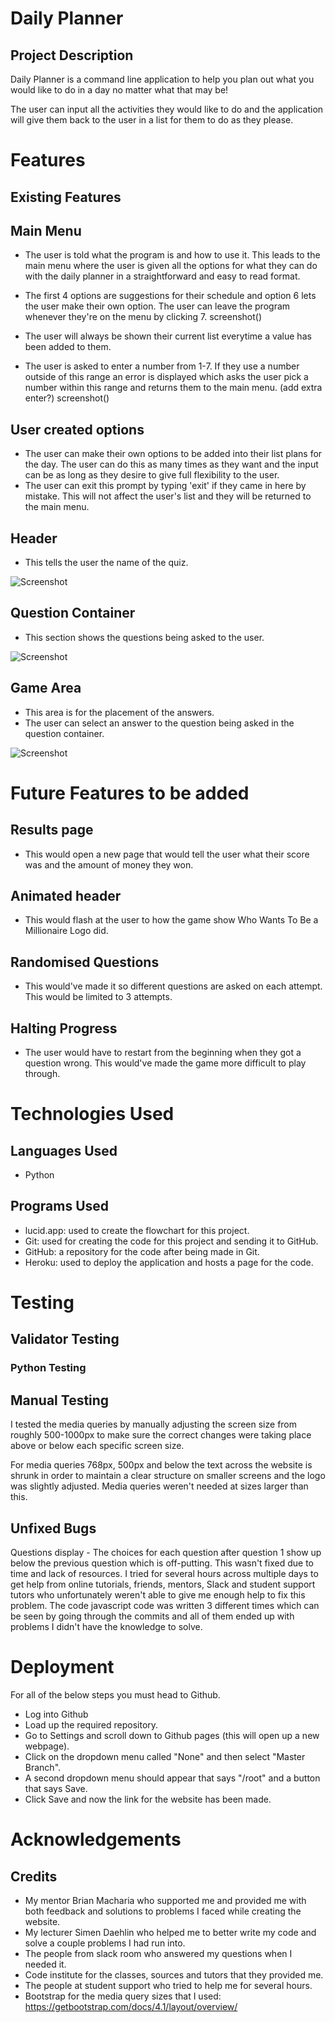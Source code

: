 # Daily Planner
## Project Description
<p> Daily Planner is a command line application to help you plan out what you would like to do in a day no matter what that may be!

The user can input all the activities they would like to do and the application will give them back to the user in a list for them to do as they please.
</p>

# Features
## Existing Features
## Main Menu
* The user is told what the program is and how to use it. This leads to the main menu where the user is given all the options for what they can do with the daily planner in a straightforward and easy to read format. 
* The first 4 options are suggestions for their schedule and option 6 lets the user make their own option. The user can leave the program whenever they're on the menu by clicking 7.
screenshot()

* The user will always be shown their current list everytime a value has been added to them. 

* The user is asked to enter a number from 1-7. If they use a number outside of this range an error is displayed which asks the user pick a number within this range and returns them to the main menu. (add extra enter?)
screenshot()

## User created options
* The user can make their own options to be added into their list plans for the day. The user can do this as many times as they want and the input can be as long as they desire to give full flexibility to the user.
* The user can exit this prompt by typing 'exit' if they came in here by mistake. This will not affect the user's list and they will be returned to the main menu.


## Header
* This tells the user the name of the quiz.

![Screenshot](/assets/screenshots/header-screenshot.png)


## Question Container
* This section shows the questions being asked to the user.

![Screenshot](/assets/screenshots/question-container-screenshot.png)

## Game Area
* This area is for the placement of the answers. 
* The user can select an answer to the question being asked in the question container.

![Screenshot](/assets/screenshots/game-area-screenshot.png)

# Future Features to be added 
## Results page
* This would open a new page that would tell the user what their score was and the amount of money they won.
## Animated header
* This would flash at the user to how the game show Who Wants To Be a Millionaire Logo did.
## Randomised Questions
* This would've made it so different questions are asked on each attempt. This would be limited to 3 attempts.
## Halting Progress
* The user would have to restart from the beginning when they got a question wrong. This would've made the game more difficult to play through.

# Technologies Used
## Languages Used
* Python

## Programs Used
* lucid.app: used to create the flowchart for this project.
* Git: used for creating the code for this project and sending it to GitHub.
* GitHub: a repository for the code after being made in Git.
* Heroku: used to deploy the application and hosts a page for the code.

# Testing
## Validator Testing
### Python Testing


## Manual Testing
I tested the media queries by manually adjusting the screen size from roughly 500-1000px to make sure the correct changes were taking place above or below each specific screen size.

For media queries 768px, 500px and below the text across the website is shrunk in order to maintain a clear structure on smaller screens and the logo was slightly adjusted. Media queries weren't needed at sizes larger than this.

## Unfixed Bugs
Questions display - The choices for each question after question 1 show up below the previous question which is off-putting. This wasn't fixed due to time and lack of resources. I tried for several hours across multiple days to get help from online tutorials, friends, mentors, Slack and student support tutors who unfortunately weren't able to give me enough help to fix this problem. The code javascript code was written 3 different times which can be seen by going through the commits and all of them ended up with problems I didn't have the knowledge to solve.

# Deployment
For all of the below steps you must head to Github.
* Log into Github
* Load up the required repository.
* Go to Settings and scroll down to Github pages (this will open up a new webpage).
* Click on the dropdown menu called "None" and then select "Master Branch".
* A second dropdown menu should appear that says "/root" and a button that says Save.
* Click Save and now the link for the website has been made.

# Acknowledgements

## Credits
* My mentor Brian Macharia who supported me and provided me with both feedback and solutions to problems I faced while creating the website.
* My lecturer Simen Daehlin who helped me to better write my code and solve a couple problems I had run into.
* The people from slack room who answered my questions when I needed it.
* Code institute for the classes, sources and tutors that they provided me.
* The people at student support who tried to help me for several hours.
* Bootstrap for the media query sizes that I used: https://getbootstrap.com/docs/4.1/layout/overview/